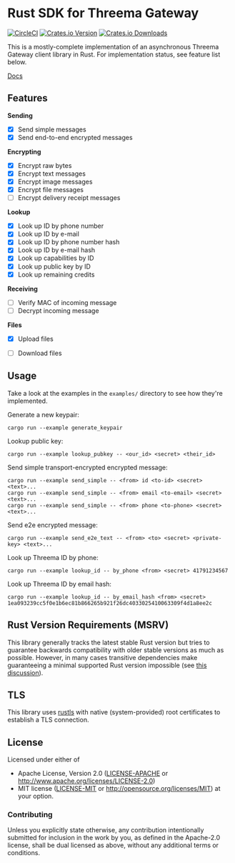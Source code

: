 # Rust SDK for Threema Gateway

[![CircleCI][circle-ci-badge]][circle-ci]
[![Crates.io Version][crates-io-badge]][crates-io]
[![Crates.io Downloads][crates-io-download-badge]][crates-io-download]

This is a mostly-complete implementation of an asynchronous Threema Gateway
client library in Rust. For implementation status, see feature list below.

[Docs](https://docs.rs/threema-gateway)


## Features

**Sending**

- [x] Send simple messages
- [x] Send end-to-end encrypted messages

**Encrypting**

- [x] Encrypt raw bytes
- [x] Encrypt text messages
- [x] Encrypt image messages
- [x] Encrypt file messages
- [ ] Encrypt delivery receipt messages

**Lookup**

- [x] Look up ID by phone number
- [x] Look up ID by e-mail
- [x] Look up ID by phone number hash
- [x] Look up ID by e-mail hash
- [x] Look up capabilities by ID
- [x] Look up public key by ID
- [x] Look up remaining credits

**Receiving**

- [ ] Verify MAC of incoming message
- [ ] Decrypt incoming message

**Files**

- [x] Upload files
- [ ] Download files


## Usage

Take a look at the examples in the `examples/` directory to see how they're
implemented.

Generate a new keypair:

    cargo run --example generate_keypair

Lookup public key:

    cargo run --example lookup_pubkey -- <our_id> <secret> <their_id>

Send simple transport-encrypted encrypted message:

    cargo run --example send_simple -- <from> id <to-id> <secret> <text>...
    cargo run --example send_simple -- <from> email <to-email> <secret> <text>...
    cargo run --example send_simple -- <from> phone <to-phone> <secret> <text>...

Send e2e encrypted message:

    cargo run --example send_e2e_text -- <from> <to> <secret> <private-key> <text>...

Look up Threema ID by phone:

    cargo run --example lookup_id -- by_phone <from> <secret> 41791234567

Look up Threema ID by email hash:

    cargo run --example lookup_id -- by_email_hash <from> <secret> 1ea093239cc5f0e1b6ec81b866265b921f26dc4033025410063309f4d1a8ee2c


## Rust Version Requirements (MSRV)

This library generally tracks the latest stable Rust version but tries to
guarantee backwards compatibility with older stable versions as much as
possible. However, in many cases transitive dependencies make guaranteeing a
minimal supported Rust version impossible (see [this
discussion](https://users.rust-lang.org/t/rust-version-requirement-change-as-semver-breaking-or-not/20980/25)).


## TLS

This library uses [rustls](https://github.com/ctz/rustls) with native
(system-provided) root certificates to establish a TLS connection.


## License

Licensed under either of

 * Apache License, Version 2.0 ([LICENSE-APACHE](LICENSE-APACHE) or
   http://www.apache.org/licenses/LICENSE-2.0)
 * MIT license ([LICENSE-MIT](LICENSE-MIT) or
   http://opensource.org/licenses/MIT) at your option.


### Contributing

Unless you explicitly state otherwise, any contribution intentionally submitted
for inclusion in the work by you, as defined in the Apache-2.0 license, shall
be dual licensed as above, without any additional terms or conditions.

<!-- Badges -->
[circle-ci]: https://circleci.com/gh/dbrgn/threema-gateway-rs/tree/master
[circle-ci-badge]: https://circleci.com/gh/dbrgn/threema-gateway-rs/tree/master.svg?style=shield
[crates-io]: https://crates.io/crates/threema-gateway
[crates-io-badge]: https://img.shields.io/crates/v/threema-gateway.svg?maxAge=3600
[crates-io-download]: https://crates.io/crates/threema-gateway
[crates-io-download-badge]: https://img.shields.io/crates/d/threema-gateway.svg?maxAge=3600

